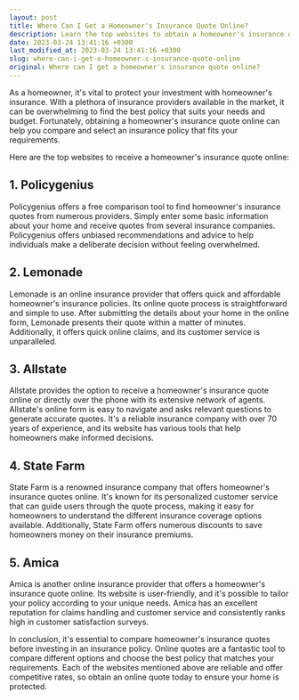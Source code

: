 ```yaml
---
layout: post
title: Where Can I Get a Homeowner's Insurance Quote Online?
description: Learn the top websites to obtain a homeowner's insurance quote online quickly and with ease.
date: 2023-03-24 13:41:16 +0300
last_modified_at: 2023-03-24 13:41:16 +0300
slug: where-can-i-get-a-homeowner-s-insurance-quote-online
original: Where can I get a homeowner's insurance quote online?
---
```

As a homeowner, it's vital to protect your investment with homeowner's insurance. With a plethora of insurance providers available in the market, it can be overwhelming to find the best policy that suits your needs and budget. Fortunately, obtaining a homeowner's insurance quote online can help you compare and select an insurance policy that fits your requirements.

Here are the top websites to receive a homeowner's insurance quote online:

## 1. Policygenius

Policygenius offers a free comparison tool to find homeowner's insurance quotes from numerous providers. Simply enter some basic information about your home and receive quotes from several insurance companies. Policygenius offers unbiased recommendations and advice to help individuals make a deliberate decision without feeling overwhelmed.

## 2. Lemonade

Lemonade is an online insurance provider that offers quick and affordable homeowner's insurance policies. Its online quote process is straightforward and simple to use. After submitting the details about your home in the online form, Lemonade presents their quote within a matter of minutes. Additionally, it offers quick online claims, and its customer service is unparalleled.

## 3. Allstate

Allstate provides the option to receive a homeowner's insurance quote online or directly over the phone with its extensive network of agents. Allstate's online form is easy to navigate and asks relevant questions to generate accurate quotes. It's a reliable insurance company with over 70 years of experience, and its website has various tools that help homeowners make informed decisions.

## 4. State Farm

State Farm is a renowned insurance company that offers homeowner's insurance quotes online. It's known for its personalized customer service that can guide users through the quote process, making it easy for homeowners to understand the different insurance coverage options available. Additionally, State Farm offers numerous discounts to save homeowners money on their insurance premiums.

## 5. Amica

Amica is another online insurance provider that offers a homeowner's insurance quote online. Its website is user-friendly, and it's possible to tailor your policy according to your unique needs. Amica has an excellent reputation for claims handling and customer service and consistently ranks high in customer satisfaction surveys.

In conclusion, it's essential to compare homeowner's insurance quotes before investing in an insurance policy. Online quotes are a fantastic tool to compare different options and choose the best policy that matches your requirements. Each of the websites mentioned above are reliable and offer competitive rates, so obtain an online quote today to ensure your home is protected.